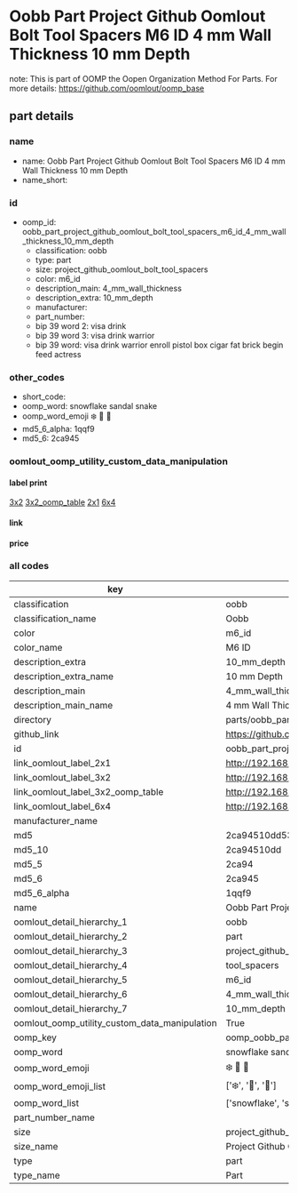 # Oobb Part Project Github Oomlout Bolt Tool Spacers M6 ID 4 mm Wall Thickness 10 mm Depth  

note: This is part of OOMP the Oopen Organization Method For Parts. For more details: https://github.com/oomlout/oomp_base

##  part details
  







### name
* name: Oobb Part Project Github Oomlout Bolt Tool Spacers M6 ID 4 mm Wall Thickness 10 mm Depth
* name_short: 
### id
* oomp_id: oobb_part_project_github_oomlout_bolt_tool_spacers_m6_id_4_mm_wall_thickness_10_mm_depth
  * classification: oobb
  * type: part
  * size: project_github_oomlout_bolt_tool_spacers
  * color: m6_id
  * description_main: 4_mm_wall_thickness
  * description_extra: 10_mm_depth
  * manufacturer: 
  * part_number: 
  * bip 39 word 2: visa drink
  * bip 39 word 3: visa drink warrior
  * bip 39 word: visa drink warrior enroll pistol box cigar fat brick begin feed actress

### other_codes
* short_code: 
* oomp_word: snowflake sandal snake
* oomp_word_emoji :snowflake: :sandal: :snake:
* md5_6_alpha: 1qqf9
* md5_6: 2ca945






### oomlout_oomp_utility_custom_data_manipulation
#### label print
[3x2](http://192.168.1.245:1112/?label=oomp%201qqf9)
[3x2_oomp_table](http://192.168.1.108:1112/?label=oomp%201qqf9)
[2x1](http://192.168.1.242:1112/?label=oomp%201qqf9)
[6x4](http://192.168.1.55:1112/?label=oomp%201qqf9)    

#### link

                              

#### price







### all codes 
| key | value |  
| --- | --- |  
| classification | oobb |  
| classification_name | Oobb |  
| color | m6_id |  
| color_name | M6 ID |  
| description_extra | 10_mm_depth |  
| description_extra_name | 10 mm Depth |  
| description_main | 4_mm_wall_thickness |  
| description_main_name | 4 mm Wall Thickness |  
| directory | parts/oobb_part_project_github_oomlout_bolt_tool_spacers_m6_id_4_mm_wall_thickness_10_mm_depth |  
| github_link | https://github.com/oomlout/oomlout_oomp_part_src/tree/main/parts/oobb_part_project_github_oomlout_bolt_tool_spacers_m6_id_4_mm_wall_thickness_10_mm_depth |  
| id | oobb_part_project_github_oomlout_bolt_tool_spacers_m6_id_4_mm_wall_thickness_10_mm_depth |  
| link_oomlout_label_2x1 | http://192.168.1.242:1112/?label=oomp%201qqf9 |  
| link_oomlout_label_3x2 | http://192.168.1.245:1112/?label=oomp%201qqf9 |  
| link_oomlout_label_3x2_oomp_table | http://192.168.1.108:1112/?label=oomp%201qqf9 |  
| link_oomlout_label_6x4 | http://192.168.1.55:1112/?label=oomp%201qqf9 |  
| manufacturer_name |  |  
| md5 | 2ca94510dd53651c6a52b4b3ee90c7a5 |  
| md5_10 | 2ca94510dd |  
| md5_5 | 2ca94 |  
| md5_6 | 2ca945 |  
| md5_6_alpha | 1qqf9 |  
| name | Oobb Part Project Github Oomlout Bolt Tool Spacers M6 ID 4 mm Wall Thickness 10 mm Depth |  
| oomlout_detail_hierarchy_1 | oobb |  
| oomlout_detail_hierarchy_2 | part |  
| oomlout_detail_hierarchy_3 | project_github_bolt |  
| oomlout_detail_hierarchy_4 | tool_spacers |  
| oomlout_detail_hierarchy_5 | m6_id |  
| oomlout_detail_hierarchy_6 | 4_mm_wall_thickness |  
| oomlout_detail_hierarchy_7 | 10_mm_depth |  
| oomlout_oomp_utility_custom_data_manipulation | True |  
| oomp_key | oomp_oobb_part_project_github_oomlout_bolt_tool_spacers_m6_id_4_mm_wall_thickness_10_mm_depth |  
| oomp_word | snowflake sandal snake |  
| oomp_word_emoji | :snowflake: :sandal: :snake: |  
| oomp_word_emoji_list | [':snowflake:', ':sandal:', ':snake:'] |  
| oomp_word_list | ['snowflake', 'sandal', 'snake'] |  
| part_number_name |  |  
| size | project_github_oomlout_bolt_tool_spacers |  
| size_name | Project Github Oomlout Bolt Tool Spacers |  
| type | part |  
| type_name | Part |  
